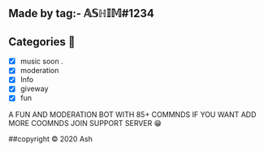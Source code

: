 
## Made by tag:- 𝔸𝕊ℍ𝕀𝕄#1234
## Categories 📑


- [x] music soon .
- [x] moderation
- [x] Info
- [x] giveway
- [x] fun

A FUN AND MODERATION BOT WITH 85+ COMMNDS 
IF YOU WANT ADD MORE COOMNDS JOIN SUPPORT SERVER 😁

</a>


##copyright ©️ 2020 Ash
